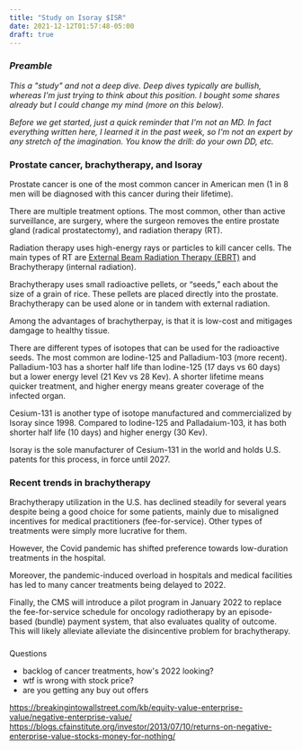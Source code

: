 ```yaml
---
title: "Study on Isoray $ISR"
date: 2021-12-12T01:57:48-05:00
draft: true
---
```


### _Preamble_

_This a "study" and not a deep dive. Deep dives typically are bullish, whereas I'm just trying to think about this position. I bought some shares already but I could change my mind (more on this below)._

_Before we get started, just a quick reminder that I'm not an MD. In fact everything written here, I learned it in the past week, so I'm not an expert by any stretch of the imagination. You know the drill: do your own DD, etc._

### Prostate cancer, brachytherapy, and Isoray

Prostate cancer is one of the most common cancer in American men (1 in 8 men will be diagnosed with this cancer during their lifetime). 

There are multiple treatment options. The most common, other than active surveillance, are surgery, where the surgeon removes the entire prostate gland (radical prostatectomy), and radiation therapy (RT). 

Radiation therapy uses high-energy rays or particles to kill cancer cells. The main types of RT are [External Beam Radiation Therapy (EBRT)](https://www.targetingcancer.com.au/radiation-therapy/ebrt/) and Brachytherapy (internal radiation). 

Brachytherapy uses small radioactive pellets, or “seeds,” each about the size of a grain of rice. These pellets are placed directly into the prostate. Brachytherapy can be used alone or in tandem with external radiation.

Among the advantages of brachytherpay, is that it is low-cost and mitigages damgage to healthy tissue.

There are different types of isotopes that can be used for the radioactive seeds. The most common are Iodine-125 and Palladium-103 (more recent). Palladium-103 has a shorter half life than Iodine-125 (17 days vs 60 days) but a lower energy level (21 Kev vs 28 Kev). A shorter lifetime means quicker treatment, and higher energy means greater coverage of the infected organ. 

Cesium-131 is another type of isotope manufactured and commercialized by Isoray since 1998. Compared to Iodine-125 and Palladaium-103, it has both shorter half life (10 days) and higher energy (30 Kev).

Isoray is the sole manufacturer of Cesium-131 in the world and holds U.S. patents for this process, in force until 2027.

### Recent trends in brachytherapy

Brachytherapy utilization in the U.S. has declined steadily for several years despite being a good choice for some patients, mainly due to misaligned incentives for medical practitioners (fee-for-service). Other types of treatments were simply more lucrative for them.

However, the Covid pandemic has shifted preference towards low-duration treatments in the hospital.

Moreover, the pandemic-induced overload in hospitals and medical facilities has led to many cancer treatments being delayed to 2022.

Finally, the CMS will introduce a pilot program in January 2022  to replace the fee-for-service schedule for oncology radiotherapy by an episode-based (bundle) payment system, that also evaluates quality of outcome. This will likely alleviate alleviate the disincentive problem for brachytherapy.

### 


Questions
- backlog of cancer treatments, how's 2022 looking?
- wtf is wrong with stock price?
- are you getting any buy out offers

https://breakingintowallstreet.com/kb/equity-value-enterprise-value/negative-enterprise-value/
https://blogs.cfainstitute.org/investor/2013/07/10/returns-on-negative-enterprise-value-stocks-money-for-nothing/
